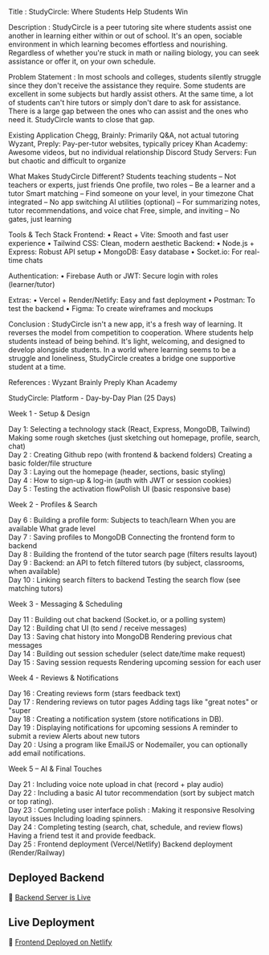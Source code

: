 Title : StudyCircle: Where Students Help Students Win

Description : StudyCircle is a peer tutoring site where students assist one another in learning either within or out of school. It's an open, sociable environment in which learning becomes effortless and nourishing. Regardless of whether you're stuck in math or nailing biology, you can seek assistance or offer it, on your own schedule.

Problem Statement : In most schools and colleges, students silently struggle since they don't receive the assistance they require. Some students are excellent in some subjects but hardly assist others. At the same time, a lot of students can't hire tutors or simply don't dare to ask for assistance. There is a large gap between the ones who can assist and the ones who need it. StudyCircle wants to close that gap.

Existing Application Chegg, Brainly: Primarily Q&A, not actual tutoring Wyzant, Preply: Pay-per-tutor websites, typically pricey Khan Academy: Awesome videos, but no individual relationship Discord Study Servers: Fun but chaotic and difficult to organize

What Makes StudyCircle Different? Students teaching students – Not teachers or experts, just friends One profile, two roles – Be a learner and a tutor Smart matching – Find someone on your level, in your timezone Chat integrated – No app switching AI utilities (optional) – For summarizing notes, tutor recommendations, and voice chat Free, simple, and inviting – No gates, just learning

Tools & Tech Stack Frontend: • React + Vite: Smooth and fast user experience • Tailwind CSS: Clean, modern aesthetic Backend: • Node.js + Express: Robust API setup • MongoDB: Easy database • Socket.io: For real-time chats

Authentication: • Firebase Auth or JWT: Secure login with roles (learner/tutor)

Extras: • Vercel + Render/Netlify: Easy and fast deployment • Postman: To test the backend • Figma: To create wireframes and mockups

Conclusion : StudyCircle isn't a new app, it's a fresh way of learning. It reverses the model from competition to cooperation. Where students help students instead of being behind. It's light, welcoming, and designed to develop alongside students. In a world where learning seems to be a struggle and loneliness, StudyCircle creates a bridge one supportive student at a time.

References : Wyzant Brainly
Preply Khan Academy

StudyCircle: Platform - Day-by-Day Plan (25 Days)

Week 1 - Setup & Design

Day 1: Selecting a technology stack (React, Express, MongoDB, Tailwind) Making some rough sketches (just sketching out homepage, profile, search, chat)      
Day 2 : Creating Github repo (with frontend & backend folders) Creating a basic folder/file structure    
Day 3 : Laying out the homepage (header, sections, basic styling)    
Day 4 : How to sign-up & log-in (auth with JWT or session cookies)     
Day 5 : Testing the activation flowPolish UI (basic responsive base)        

Week 2 - Profiles & Search

Day 6 : Building a profile form: Subjects to teach/learn When you are available What grade level   
Day 7 : Saving profiles to MongoDB Connecting the frontend form to backend     
Day 8 : Building the frontend of the tutor search page (filters results layout)   
Day 9 : Backend: an API to fetch filtered tutors (by subject, classrooms, when available)     
Day 10 : Linking search filters to backend Testing the search flow (see matching tutors)      

Week 3 - Messaging & Scheduling

Day 11 : Building out chat backend (Socket.io, or a polling system)     
Day 12 : Building chat UI (to send / receive messages)        
Day 13 : Saving chat history into MongoDB Rendering previous chat messages     
Day 14 : Building out session scheduler (select date/time make request)      
Day 15 : Saving session requests Rendering upcoming session for each user      

Week 4 - Reviews & Notifications

Day 16 : Creating reviews form (stars feedback text)        
Day 17 : Rendering reviews on tutor pages Adding tags like "great notes" or "super        
Day 18 : Creating a notification system (store notifications in DB).    
Day 19 : Displaying notifications for upcoming sessions A reminder to submit a review Alerts about new tutors      
Day 20 : Using a program like EmailJS or Nodemailer, you can optionally add email notifications.    

Week 5 – AI & Final Touches

Day 21 : Including voice note upload in chat (record + play audio)      
Day 22 : Including a basic AI tutor recommendation (sort by subject match or top rating).     
Day 23 : Completing user interface polish : Making it responsive Resolving layout issues Including loading spinners.     
Day 24 : Completing testing (search, chat, schedule, and review flows) Having a friend test it and provide feedback.     
Day 25 : Frontend deployment (Vercel/Netlify) Backend deployment (Render/Railway)


## Deployed Backend

🔗 [Backend Server is Live](https://s88-hridhikacapstone-studycircle.onrender.com)

## Live Deployment

🔗 [Frontend Deployed on Netlify](https://shimmering-dango-0410f8.netlify.app/)



